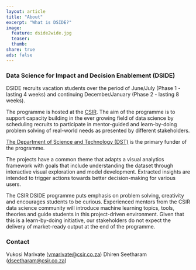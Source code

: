 ```yaml
---
layout: article
title: "About"
excerpt: "What is DSIDE?"
image:
  feature: dside2wide.jpg
  teaser:
  thumb:
share: true
ads: false
---
```

<!-- ![DSIDE Workshop](/images/dside2wide.jpg) -->

### Data Science for Impact and Decision Enablement (DSIDE)

DSIDE recruits vacation students over the period of June/July (Phase 1 - lasting 4 weeks) and continuing December/January (Phase 2 - lasting 8 weeks).

The programme is hosted at the [CSIR](http://www.csir.co.za). The aim of the programme is to support capacity building in the ever growing field of data science by scheduling recruits to participate in mentor-guided and learn-by-doing problem solving of real-world needs as presented by different stakeholders.

[The Department of Science and Technology (DST)](http://www.dst.gov.za) is the primary funder of the programme.

The projects have a common theme that adapts a visual analytics framework with goals that include understanding the dataset through interactive visual exploration and model development. Extracted insights are intended to trigger actions towards better decision-making for various users.

The CSIR DSIDE programme puts emphasis on problem solving, creativity and encourages students to be curious. Experienced mentors from the CSIR data science community will introduce machine learning topics, tools, theories and guide students in this project-driven environment. Given that this is a learn-by-doing initiative, our stakeholders do not expect the delivery of market-ready output at the end of the programme.

### Contact

Vukosi Marivate (vmarivate@csir.co.za)
Dhiren Seetharam (dseetharam@csir.co.za)
